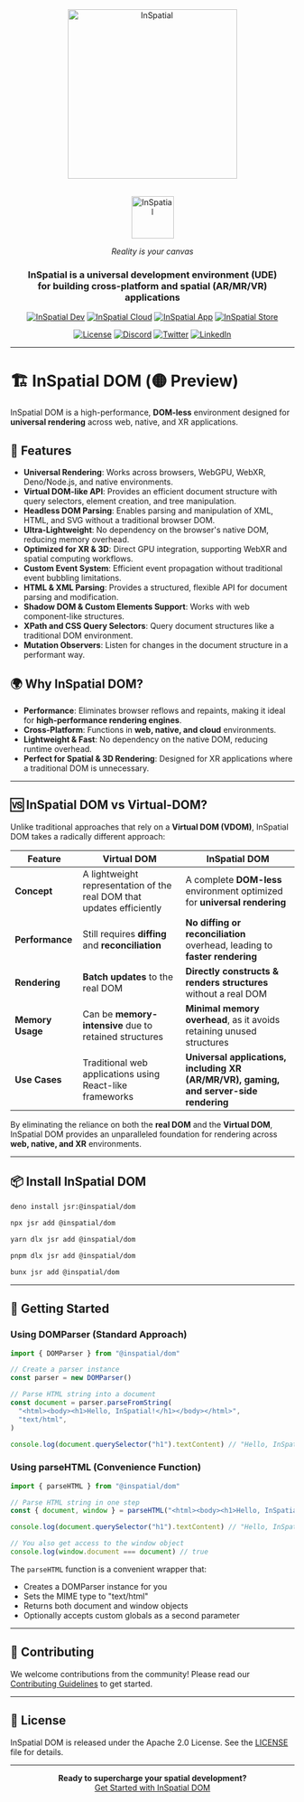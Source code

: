 <div align="center">
    <picture>
        <source media="(prefers-color-scheme: dark)" srcset="https://inspatial-storage.s3.eu-west-2.amazonaws.com/media/icon-brutal-light.svg">
        <source media="(prefers-color-scheme: light)" srcset="https://inspatial-storage.s3.eu-west-2.amazonaws.com/media/icon-brutal-dark.svg">
        <img src="https://inspatial-storage.s3.eu-west-2.amazonaws.com/media/icon-brutal-dark.svg" alt="InSpatial" width="300">
    </picture>

<br>
   <br>

<p align="center">
    <picture>
        <source media="(prefers-color-scheme: dark)" srcset="https://inspatial-storage.s3.eu-west-2.amazonaws.com/media/logo-light.svg">
        <source media="(prefers-color-scheme: light)" srcset="https://inspatial-storage.s3.eu-west-2.amazonaws.com/media/logo-dark.svg">
        <img src="https://inspatial-storage.s3.eu-west-2.amazonaws.com/media/logo-dark.svg" height="75" alt="InSpatial">
    </picture>
</p>

_Reality is your canvas_

<h3 align="center">
    InSpatial is a universal development environment (UDE) <br> for building cross-platform and spatial (AR/MR/VR) applications
</h3>

[![InSpatial Dev](https://inspatial-storage.s3.eu-west-2.amazonaws.com/media/dev-badge.svg)](https://www.inspatial.dev)
[![InSpatial Cloud](https://inspatial-storage.s3.eu-west-2.amazonaws.com/media/cloud-badge.svg)](https://www.inspatial.cloud)
[![InSpatial App](https://inspatial-storage.s3.eu-west-2.amazonaws.com/media/app-badge.svg)](https://www.inspatial.app)
[![InSpatial Store](https://inspatial-storage.s3.eu-west-2.amazonaws.com/media/store-badge.svg)](https://www.inspatial.store)

[![License](https://img.shields.io/badge/license-Apache%202.0-blue.svg)](https://opensource.org/licenses/Apache-2.0)
[![Discord](https://img.shields.io/badge/discord-join_us-5a66f6.svg?style=flat-square)](https://discord.gg/inspatiallabs)
[![Twitter](https://img.shields.io/badge/twitter-follow_us-1d9bf0.svg?style=flat-square)](https://twitter.com/inspatiallabs)
[![LinkedIn](https://img.shields.io/badge/linkedin-connect_with_us-0a66c2.svg?style=flat-square)](https://www.linkedin.com/company/inspatiallabs)

</div>

---

# 🏗️ InSpatial DOM (🟡 Preview)

InSpatial DOM is a high-performance, **DOM-less** environment designed for
**universal rendering** across web, native, and XR applications.

## 🚀 Features

- **Universal Rendering**: Works across browsers, WebGPU, WebXR, Deno/Node.js,
  and native environments.
- **Virtual DOM-like API**: Provides an efficient document structure with query
  selectors, element creation, and tree manipulation.
- **Headless DOM Parsing**: Enables parsing and manipulation of XML, HTML, and
  SVG without a traditional browser DOM.
- **Ultra-Lightweight**: No dependency on the browser's native DOM, reducing
  memory overhead.
- **Optimized for XR & 3D**: Direct GPU integration, supporting WebXR and
  spatial computing workflows.
- **Custom Event System**: Efficient event propagation without traditional event
  bubbling limitations.
- **HTML & XML Parsing**: Provides a structured, flexible API for document
  parsing and modification.
- **Shadow DOM & Custom Elements Support**: Works with web component-like
  structures.
- **XPath and CSS Query Selectors**: Query document structures like a
  traditional DOM environment.
- **Mutation Observers**: Listen for changes in the document structure in a
  performant way.

## 🌍 Why InSpatial DOM?

- **Performance**: Eliminates browser reflows and repaints, making it ideal for
  **high-performance rendering engines**.
- **Cross-Platform**: Functions in **web, native, and cloud** environments.
- **Lightweight & Fast**: No dependency on the native DOM, reducing runtime
  overhead.
- **Perfect for Spatial & 3D Rendering**: Designed for XR applications where a
  traditional DOM is unnecessary.

---

## 🆚 InSpatial DOM vs Virtual-DOM?

Unlike traditional approaches that rely on a **Virtual DOM (VDOM)**, InSpatial
DOM takes a radically different approach:

| Feature          | Virtual DOM                                                           | InSpatial DOM                                                                          |
| ---------------- | --------------------------------------------------------------------- | -------------------------------------------------------------------------------------- |
| **Concept**      | A lightweight representation of the real DOM that updates efficiently | A complete **DOM-less** environment optimized for **universal rendering**              |
| **Performance**  | Still requires **diffing** and **reconciliation**                     | **No diffing or reconciliation** overhead, leading to **faster rendering**             |
| **Rendering**    | **Batch updates** to the real DOM                                     | **Directly constructs & renders structures** without a real DOM                        |
| **Memory Usage** | Can be **memory-intensive** due to retained structures                | **Minimal memory overhead**, as it avoids retaining unused structures                  |
| **Use Cases**    | Traditional web applications using React-like frameworks              | **Universal applications, including XR (AR/MR/VR), gaming, and server-side rendering** |

By eliminating the reliance on both the **real DOM** and the **Virtual DOM**,
InSpatial DOM provides an unparalleled foundation for rendering across **web,
native, and XR** environments.

---

## 📦 Install InSpatial DOM

```bash
deno install jsr:@inspatial/dom
```

```bash
npx jsr add @inspatial/dom
```

```bash
yarn dlx jsr add @inspatial/dom
```

```bash
pnpm dlx jsr add @inspatial/dom
```

```bash
bunx jsr add @inspatial/dom
```

---

## 🚀 Getting Started

### Using DOMParser (Standard Approach)
```js
import { DOMParser } from "@inspatial/dom"

// Create a parser instance
const parser = new DOMParser()

// Parse HTML string into a document
const document = parser.parseFromString(
  "<html><body><h1>Hello, InSpatial!</h1></body></html>",
  "text/html",
)

console.log(document.querySelector("h1").textContent) // "Hello, InSpatial!"
```

### Using parseHTML (Convenience Function)
```js
import { parseHTML } from "@inspatial/dom"

// Parse HTML string in one step
const { document, window } = parseHTML("<html><body><h1>Hello, InSpatial!</h1></body></html>")

console.log(document.querySelector("h1").textContent) // "Hello, InSpatial!"

// You also get access to the window object
console.log(window.document === document) // true
```

The `parseHTML` function is a convenient wrapper that:
- Creates a DOMParser instance for you
- Sets the MIME type to "text/html"
- Returns both document and window objects
- Optionally accepts custom globals as a second parameter

---

## 🤝 Contributing

We welcome contributions from the community! Please read our
[Contributing Guidelines](CONTRIBUTING.md) to get started.

---

## 📄 License

InSpatial DOM is released under the Apache 2.0 License. See the
[LICENSE](LICENSE) file for details.

---

<div align="center">
  <strong>Ready to supercharge your spatial development?</strong>
  <br>
  <a href="https://www.inspatial.dev">Get Started with InSpatial DOM</a>
</div>
